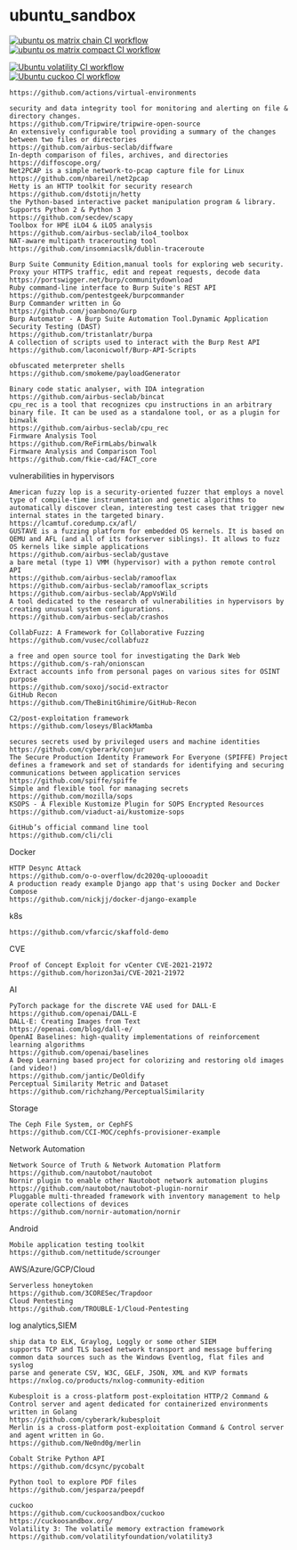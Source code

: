 # ubuntu_sandbox


[![ubuntu os matrix chain CI workflow](https://github.com/githubfoam/ubuntu_sandbox/actions/workflows/osmatrix-chain-wf.yml/badge.svg)](https://github.com/githubfoam/ubuntu_sandbox/actions/workflows/osmatrix-chain-wf.yml)  
[![ubuntu os matrix compact CI workflow](https://github.com/githubfoam/ubuntu_sandbox/actions/workflows/osmatrix-compact-wf.yml/badge.svg)](https://github.com/githubfoam/ubuntu_sandbox/actions/workflows/osmatrix-compact-wf.yml)  

[![Ubuntu volatility CI workflow](https://github.com/githubfoam/ubuntu_sandbox/actions/workflows/volatility-wf.yml/badge.svg)](https://github.com/githubfoam/ubuntu_sandbox/actions/workflows/volatility-wf.yml)  
[![Ubuntu cuckoo CI workflow](https://github.com/githubfoam/ubuntu_sandbox/actions/workflows/cuckoo-wf.yml/badge.svg)](https://github.com/githubfoam/ubuntu_sandbox/actions/workflows/cuckoo-wf.yml)  


~~~
https://github.com/actions/virtual-environments
~~~

~~~
security and data integrity tool for monitoring and alerting on file & directory changes.
https://github.com/Tripwire/tripwire-open-source
An extensively configurable tool providing a summary of the changes between two files or directories
https://github.com/airbus-seclab/diffware
In-depth comparison of files, archives, and directories
https://diffoscope.org/
Net2PCAP is a simple network-to-pcap capture file for Linux
https://github.com/nbareil/net2pcap
Hetty is an HTTP toolkit for security research
https://github.com/dstotijn/hetty
the Python-based interactive packet manipulation program & library. Supports Python 2 & Python 3
https://github.com/secdev/scapy
Toolbox for HPE iLO4 & iLO5 analysis
https://github.com/airbus-seclab/ilo4_toolbox
NAT-aware multipath tracerouting tool 
https://github.com/insomniacslk/dublin-traceroute
~~~
~~~
Burp Suite Community Edition,manual tools for exploring web security. Proxy your HTTPS traffic, edit and repeat requests, decode data
https://portswigger.net/burp/communitydownload
Ruby command-line interface to Burp Suite's REST API 
https://github.com/pentestgeek/burpcommander
Burp Commander written in Go
https://github.com/joanbono/Gurp
Burp Automator - A Burp Suite Automation Tool.Dynamic Application Security Testing (DAST) 
https://github.com/tristanlatr/burpa
A collection of scripts used to interact with the Burp Rest API
https://github.com/laconicwolf/Burp-API-Scripts
~~~
~~~
obfuscated meterpreter shells
https://github.com/smokeme/payloadGenerator
~~~
~~~
Binary code static analyser, with IDA integration
https://github.com/airbus-seclab/bincat
cpu_rec is a tool that recognizes cpu instructions in an arbitrary binary file. It can be used as a standalone tool, or as a plugin for binwalk
https://github.com/airbus-seclab/cpu_rec
Firmware Analysis Tool 
https://github.com/ReFirmLabs/binwalk
Firmware Analysis and Comparison Tool 
https://github.com/fkie-cad/FACT_core
~~~
vulnerabilities in hypervisors
~~~
American fuzzy lop is a security-oriented fuzzer that employs a novel type of compile-time instrumentation and genetic algorithms to automatically discover clean, interesting test cases that trigger new internal states in the targeted binary.
https://lcamtuf.coredump.cx/afl/
GUSTAVE is a fuzzing platform for embedded OS kernels. It is based on QEMU and AFL (and all of its forkserver siblings). It allows to fuzz OS kernels like simple applications
https://github.com/airbus-seclab/gustave
a bare metal (type 1) VMM (hypervisor) with a python remote control API
https://github.com/airbus-seclab/ramooflax
https://github.com/airbus-seclab/ramooflax_scripts
https://github.com/airbus-seclab/AppVsWild
A tool dedicated to the research of vulnerabilities in hypervisors by creating unusual system configurations. 
https://github.com/airbus-seclab/crashos

CollabFuzz: A Framework for Collaborative Fuzzing 
https://github.com/vusec/collabfuzz
~~~
~~~
a free and open source tool for investigating the Dark Web
https://github.com/s-rah/onionscan
Extract accounts info from personal pages on various sites for OSINT purpose 
https://github.com/soxoj/socid-extractor
GitHub Recon
https://github.com/TheBinitGhimire/GitHub-Recon
~~~
~~~
C2/post-exploitation framework
https://github.com/loseys/BlackMamba
~~~

~~~
secures secrets used by privileged users and machine identities 
https://github.com/cyberark/conjur
The Secure Production Identity Framework For Everyone (SPIFFE) Project defines a framework and set of standards for identifying and securing communications between application services
https://github.com/spiffe/spiffe
Simple and flexible tool for managing secrets 
https://github.com/mozilla/sops
KSOPS - A Flexible Kustomize Plugin for SOPS Encrypted Resources
https://github.com/viaduct-ai/kustomize-sops
~~~
~~~
GitHub’s official command line tool
https://github.com/cli/cli
~~~
Docker
~~~
HTTP Desync Attack 
https://github.com/o-o-overflow/dc2020q-uploooadit
A production ready example Django app that's using Docker and Docker Compose
https://github.com/nickjj/docker-django-example
~~~
k8s
~~~
https://github.com/vfarcic/skaffold-demo
~~~
CVE
~~~
Proof of Concept Exploit for vCenter CVE-2021-21972
https://github.com/horizon3ai/CVE-2021-21972
~~~
AI
~~~
PyTorch package for the discrete VAE used for DALL·E
https://github.com/openai/DALL-E
DALL·E: Creating Images from Text
https://openai.com/blog/dall-e/
OpenAI Baselines: high-quality implementations of reinforcement learning algorithms 
https://github.com/openai/baselines
A Deep Learning based project for colorizing and restoring old images (and video!)
https://github.com/jantic/DeOldify
Perceptual Similarity Metric and Dataset
https://github.com/richzhang/PerceptualSimilarity
~~~
Storage
~~~
The Ceph File System, or CephFS
https://github.com/CCI-MOC/cephfs-provisioner-example
~~~
Network Automation
~~~
Network Source of Truth & Network Automation Platform
https://github.com/nautobot/nautobot
Nornir plugin to enable other Nautobot network automation plugins 
https://github.com/nautobot/nautobot-plugin-nornir
Pluggable multi-threaded framework with inventory management to help operate collections of devices
https://github.com/nornir-automation/nornir
~~~
Android
~~~
Mobile application testing toolkit 
https://github.com/nettitude/scrounger
~~~
AWS/Azure/GCP/Cloud
~~~
Serverless honeytoken
https://github.com/3CORESec/Trapdoor
Cloud Pentesting
https://github.com/TROUBLE-1/Cloud-Pentesting
~~~
log analytics,SIEM
~~~
ship data to ELK, Graylog, Loggly or some other SIEM
supports TCP and TLS based network transport and message buffering
common data sources such as the Windows Eventlog, flat files and syslog
parse and generate CSV, W3C, GELF, JSON, XML and KVP formats
https://nxlog.co/products/nxlog-community-edition
~~~
~~~
Kubesploit is a cross-platform post-exploitation HTTP/2 Command & Control server and agent dedicated for containerized environments written in Golang
https://github.com/cyberark/kubesploit
Merlin is a cross-platform post-exploitation Command & Control server and agent written in Go.
https://github.com/Ne0nd0g/merlin
~~~
~~~
Cobalt Strike Python API 
https://github.com/dcsync/pycobalt
~~~
~~~
Python tool to explore PDF files
https://github.com/jesparza/peepdf
~~~
~~~
cuckoo
https://github.com/cuckoosandbox/cuckoo
https://cuckoosandbox.org/
Volatility 3: The volatile memory extraction framework
https://github.com/volatilityfoundation/volatility3
~~~